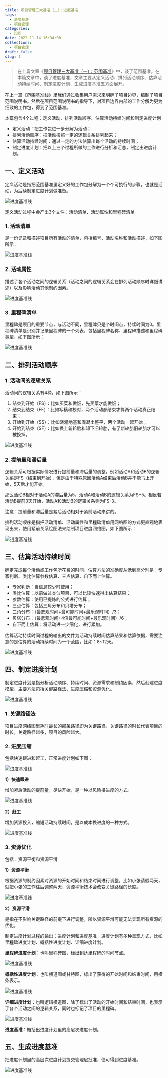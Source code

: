 ```yaml
---
title: 项目管理三大基准（二）：进度基准
tags:
  - 进度基准
  - 项目管理
categories:
  - 知识
date: 2022-11-14 16:34:00
collections:
  - 项目管理
draft: false
slug: 1
---
```


> 在上篇文章《[项目管理三大基准（一）：范围基准](/2022/1113/1/)》中，谈了范围基准。在本篇文章中，谈了进度基准，文章主要从定义活动、排列活动顺序、估算活动持续时间、制定进度计划、生成进度基准五方面展开。

在上一篇《范围基准线》里我们通过收集用户需求来明确了项目边界，编制了项目范围说明书。然后在项目范围说明书的指导下，对项目边界内部的工作分解为更为细致的工作包，得到了范围基准。

本篇包含4个过程：定义活动、排列活动顺序、估算活动持续时间和制定进度计划

*   定义活动：把工作包进一步分解为活动；
*   排列活动顺序：把活动按照一定的逻辑关系排列起来；
*   估算活动持续时间：通过一定的方法估算出每个活动的持续时间；
*   制定进度计划：把以上三个过程所做的工作进行分析和汇总，制定出进度计划。

## 一、定义活动

定义活动是指把范围基准里定义好的工作包分解为一个个可执行的步骤，也就是活动，为后续制定进度计划做准备。

![进度基准线](https://cos.gjcloak.xyz/pigo/202211140829172.png?imageMogr2/format/webp/interlace/1/quality/80 "进度基准线")

定义活动过程中会产出3个文件：活动清单、活动属性和里程碑清单

### 1\. 活动清单

是一份记录和描述项目所有活动的清单，包括编号、活动名称和活动描述，如下图所示：

![进度基准线](https://cos.gjcloak.xyz/pigo/202211140829538.png?imageMogr2/format/webp/interlace/1/quality/80 "进度基准线")

### 2\. 活动属性

描述了各个活动之间的逻辑关系（活动之间的逻辑关系会在排列活动顺序时详细讲述）以及影响活动其他制约因素。

![进度基准线](https://cos.gjcloak.xyz/pigo/202211140829648.png?imageMogr2/format/webp/interlace/1/quality/80 "进度基准线")

### 3\. 里程碑清单

里程碑是项目的重要节点，与活动不同，里程碑只是个时间点，持续时间为0。里程碑清单是识别并记录里程碑的一个列表，包括里程碑名称、里程碑描述和里程碑类型，如下图所示：

![进度基准线](https://cos.gjcloak.xyz/pigo/202211140829594.png?imageMogr2/format/webp/interlace/1/quality/80 "进度基准线")

## 二、排列活动顺序

### 1\. 活动间的逻辑关系

活动间的逻辑关系有4种，如下图所示：

1.  结束到开始（FS）：比如买菜和做饭，先买菜才能做饭；
2.  结束到结束（FF）：比如写稿和校对，两个活动都结束才算两个活动真正结束；
3.  开始到开始（SS）：比如浇灌地基和混凝土整平，两个活动一起开始；
4.  开始到结束（SF）：比如换上新轮胎和卸下旧轮胎，有了新轮胎旧轮胎才可以被换掉。

![进度基准线](https://cos.gjcloak.xyz/pigo/202211140829254.png?imageMogr2/format/webp/interlace/1/quality/80 "进度基准线")

### 2\. 提前量和滞后量

逻辑关系可根据实际情况进行提前量和滞后量的调整，例如活动A和活动B的逻辑关系是FS（结束到开始），但是由于特殊原因活动A结束后活动B并不能马上开始，5天后才能开始。

那么活动B相对于活动A的滞后量为5，活动A和活动B的逻辑关系为FS+5。相反若活动B提前3天开始，活动A和活动B的逻辑关系则为FS-3。

注意：提前量和滞后量是紧后活动相对于紧前活动来讲的。

排列活动顺序是指把活动清单、活动属性和里程碑清单用网络图的方式更直观地表现出来，使用紧前关系绘图法来绘制项目进度网络图，如下图所示：

![进度基准线](https://cos.gjcloak.xyz/pigo/202211140829640.png?imageMogr2/format/webp/interlace/1/quality/80 "进度基准线")

## 三、估算活动持续时间

确定完成每个活动或工作包所花费的时间，估算方法的准确度从低到高分别是：专家判断、类比估算参数估算、三点估算、自下而上估算。

*   专家判断：当信息较少时使用；
*   类比估算：以前做过类似项目，可以比较快速得出估算结果；
*   参数估算：使用已提炼的公式进行估算；
*   三点估算：包括三角分布和贝塔分布；
*   三角分布：（最悲观时间+最可能时间+最乐观时间）/3；
*   贝塔分布：（最悲观时间+4倍最可能时间+最乐观时间）/6；
*   自下而上估算：将活动进一步细化，进行累加。

估算活动持续时间过程的输出的文件为活动持续时间估算结果和估算依据，需要注意的是估算的活动持续时间为一个范围，比如：8~12天。

![进度基准线](https://cos.gjcloak.xyz/pigo/202211140829322.png?imageMogr2/format/webp/interlace/1/quality/80 "进度基准线")

## 四、制定进度计划

制定进度计划是指分析活动顺序、持续时间、资源需求和制约因素，然后创建进度模型，主要方法包括关键路径法、进度压缩和资源优化。

![进度基准线](https://cos.gjcloak.xyz/pigo/202211140829141.png?imageMogr2/format/webp/interlace/1/quality/80 "进度基准线")

### 1\. 关键路径法

项目进度网络图里耗时最长的那条路径即为关键路径，关键路径的时长代表项目的时长，关键路径越多，项目的风险越大。

### 2\. 进度压缩

包括快速跟进和赶工，正常进度计划如下图：

![进度基准线](https://cos.gjcloak.xyz/pigo/202211140829153.png?imageMogr2/format/webp/interlace/1/quality/80 "进度基准线")

**1）快速跟进**

增加紧后活动的提前量，尽快开始，是一种以风险换进度的方式。

![进度基准线](https://cos.gjcloak.xyz/pigo/202211140829352.png?imageMogr2/format/webp/interlace/1/quality/80 "进度基准线")

**2）赶工**

增加资源投入，缩短活动持续时间，是以成本换进度的一种方式。

![进度基准线](https://cos.gjcloak.xyz/pigo/202211140829531.png?imageMogr2/format/webp/interlace/1/quality/80 "进度基准线")

### 3\. 资源优化

包括：资源平衡和资源平滑

**1）资源平衡**

根据资源的制约因素对资源的开始时间和结束时间进行调整，比如小张请假两天，就把小张的工作往后调整两天，资源平衡技术会改变关键路径的长度。

![进度基准线](https://cos.gjcloak.xyz/pigo/202211140829033.png?imageMogr2/format/webp/interlace/1/quality/80 "进度基准线")

**2）资源平滑**

是指在不影响关键路径的前提下进行调整，所以资源平滑可能无法实现所有资源的优化。

制定进度计划过程的输出：进度计划和进度基准，进度计划有多种呈现方式，比如里程碑进度计划、概括性进度计划、详细进度计划。

**里程碑进度计划**：也叫里程碑图，标出到达里程碑的时间节点。

![进度基准线](https://cos.gjcloak.xyz/pigo/202211140829009.png?imageMogr2/format/webp/interlace/1/quality/80 "进度基准线")

**概括性进度计划**：也叫横道图或甘特图，标出了获得的开始时间和结束时间，用横条表示。

![进度基准线](https://cos.gjcloak.xyz/pigo/202211140829864.png?imageMogr2/format/webp/interlace/1/quality/80 "进度基准线")

**详细进度计划**：也叫逻辑横道图，除了标出了活动的开始时间和结束时间，也表示了各个活动之间的逻辑关系，同时也标记了项目的里程碑。

![进度基准线](https://cos.gjcloak.xyz/pigo/202211140829419.png?imageMogr2/format/webp/interlace/1/quality/80 "进度基准线")

**进度基准**：概括出进度计划里的高层次进度计划。

## 五、生成进度基准

把进度计划里的高层次进度计划提交管理层批准，便可得到进度基准。

![进度基准线](https://cos.gjcloak.xyz/pigo/202211140829085.png?imageMogr2/format/webp/interlace/1/quality/80 "进度基准线")